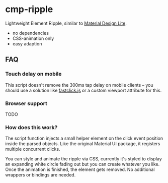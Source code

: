 cmp-ripple
==========

Lightweight Element Ripple, similar to [Material Design Lite](http://www.getmdl.io).

- no dependencies
- CSS-animation only
- easy adaption

FAQ
---

### Touch delay on mobile

This script doesn't remove the 300ms tap delay on mobile clients – you should use a solution like [fastclick.js](https://github.com/ftlabs/fastclick) or a custom viewport attribute for this.

### Browser support

TODO

### How does this work?

The script function injects a small helper element on the click event position inside the parsed objects.
Like the original Material UI package, it registers multiple concurrent clicks.

You can style and animate the ripple via CSS, currently it's styled to display an expanding white circle fading out but you can create whatever you like.
Once the animation is finished, the element gets removed. No additional wrappers or bindings are needed.
